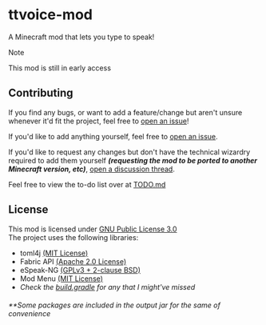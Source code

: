 # ttvoice-mod
A Minecraft mod that lets you type to speak!

> [!NOTE]
> This mod is still in early access

## Contributing
If you find any bugs, or want to add a feature/change but aren't unsure whenever it'd fit the project, feel free to [open an issue](https://github.com/FlooferLand/ttvoice-mod/issues)!

If you'd like to add anything yourself, feel free to [open an issue](https://github.com/FlooferLand/ttvoice-mod/issues).

If you'd like to request any changes but don't have the technical wizardry required to add them yourself ***(requesting the mod to be ported to another Minecraft version, etc)***, [open a discussion thread](https://github.com/FlooferLand/ttvoice-mod/discussions).

Feel free to view the to-do list over at [TODO.md](./TODO.md)

## License
This mod is licensed under [GNU Public License 3.0](./LICENSE) <br/>
The project uses the following libraries:
- toml4j [(MIT License)](https://github.com/mwanji/toml4j/tree/master?tab=readme-ov-file#license)
- Fabric API [(Apache 2.0 License)](https://github.com/FabricMC/fabric)
- eSpeak-NG [(GPLv3 + 2-clause BSD)](https://github.com/espeak-ng/espeak-ng?tab=readme-ov-file#license-information)
- Mod Menu [(MIT License)](https://github.com/TerraformersMC/ModMenu)
- *Check the [build.gradle](https://github.com/FlooferLand/ttvoice-mod/blob/main/build.gradle) for any that I might've missed*
###### **Some packages are included in the output jar for the same of convenience
